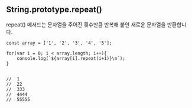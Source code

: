 ## String.prototype.repeat()
repeat() 메서드는 문자열을 주어진 횟수만큼 반복해 붙인 새로운 문자열을 반환합니다.

```
const array = ['1', '2', '3', '4', '5'];

for(var i = 0; i < array.length; i++){
    console.log(`${array[i].repeat(i+1)}\n`);
}


//  1
//  22
//  333
//  4444
//  55555
```
